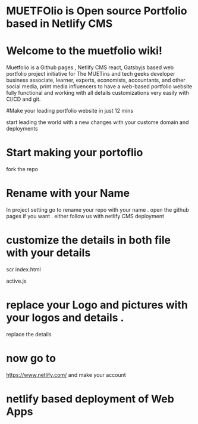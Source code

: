 # MUETFOlio is Open source Portfolio based in Netlify CMS 
# Welcome to the muetfolio wiki!
Muetfolio is a Github pages , Netlify CMS react, Gatsbyjs based web portfolio project initiative for The MUETins and tech geeks developer business associate, learner, experts, economists, accountants, and other social media, print media influencers to have a web-based portfolio website fully functional and working with all details customizations very easily with CI/CD and git.  

 #Make your leading portfolio website in just 12 mins

 start leading the world with a new changes with your custome domain and deployments 
 
 # Start making your portoflio 
 fork the repo 
 # Rename with your Name 
 In project setting go to rename your repo with your name .
 open the github pages if you want . either follow us with netlify CMS deployment 
 # customize the details in both file with your details 
 scr 
 index.html 
 
 active.js 
 
 # replace your Logo and pictures with your logos and details .
 replace the details 
 # now go to 
 https://www.netlify.com/
 and make your account 
# netlify based deployment of Web Apps 
